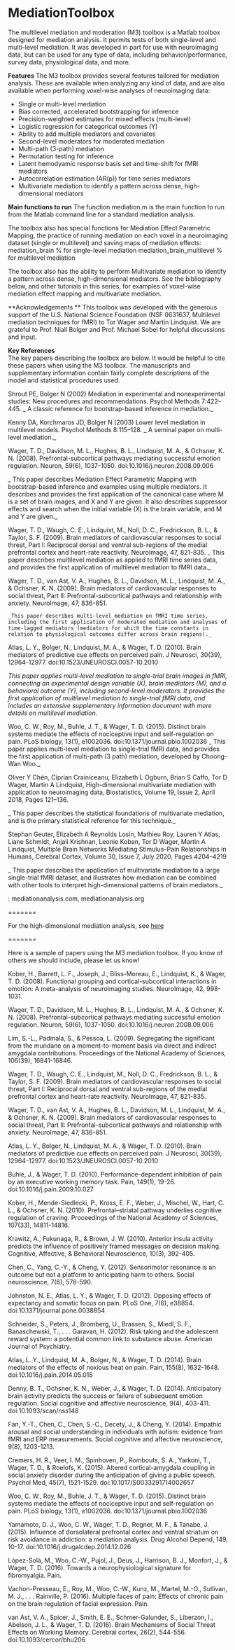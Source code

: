 # MediationToolbox

The multilevel mediation and moderation (M3) toolbox is a Matlab toolbox designed for mediation analysis. It permits tests of both single-level and multi-level mediation. It was developed in part for use with neuroimaging data, but can be used for any type of data, including behavior/performance, survey data, physiological data, and more.

**Features**
The M3 toolbox provides several features tailored for mediation analysis. These are available when analyzing any kind of data, and are also available when performing voxel-wise analyses of neuroimaging data:
- Single or multi-level mediation
- Bias corrected, accelerated bootstrapping for inference
- Precision-weighted estimates for mixed effects (multi-level)
- Logistic regression for categorical outcomes (Y)
- Ability to add multiple mediators and covariates
- Second-level moderators for moderated mediation
- Multi-path (3-path) mediation
- Permutation testing for inference
- Latent hemodyamic response basis set and time-shift for fMRI mediators
- Autocorrelation estimation (AR(p)) for time series mediators
- Multivariate mediation to identify a pattern across dense, high-dimensional mediators

**Main functions to run**
The function mediation.m is the main function to run from the Matlab command line for a standard mediation analysis.  

The toolbox also has special functions for Mediation Effect Parametric Mapping, the practice of running mediation on each voxel in a neuroimaging dataset (single or multilevel) and saving maps of mediation effects:
mediation_brain                 % for single-level mediation
mediation_brain_multilevel      % for multilevel mediation

The toolbox also has the ability to perform Multivariate mediation to identify a pattern across dense, high-dimensional mediators. See the bibliography below, and other tutorials in this series, for examples of voxel-wise mediation effect mapping and multivariate mediation.

**Acknowledgements **
This toolbox was developed with the generous support of the U.S. National Science Foundation (NSF 0631637, Multilevel mediation techniques for fMRI) to Tor Wager and Martin Lindquist.  We are grateful to Prof. Niall Bolger and Prof. Michael Sobel for helpful discussions and input.		

**Key References**		
The key papers describing the toolbox are below. It would be helpful to cite these papers when using the M3 toolbox. The manuscripts and supplementary information contain fairly complete descriptions of the model and statistical procedures used.

Shrout PE, Bolger N (2002) Mediation in experimental and nonexperimental studies: New procedures and recommendations. Psychol Methods 7:422–445.
 _   A classic reference for bootstrap-based inference in mediation._
    
Kenny DA, Korchmaros JD, Bolger N (2003) Lower level mediation in multilevel models. Psychol Methods 8:115–128.
_    A seminal paper on multi-level mediation._
    
Wager, T. D., Davidson, M. L., Hughes, B. L., Lindquist, M. A., & Ochsner, K. N. (2008). Prefrontal-subcortical pathways mediating successful emotion regulation. Neuron, 59(6), 1037-1050. doi:10.1016/j.neuron.2008.09.006

_    This paper describes Mediation Effect Parametric Mapping with bootstrap-based inference and examples using multiple mediators. It describes and provides the first application of the canonical case where M is a set of brain images, and X and Y are given. It also describes suppressor effects and search when the initial variable (X) is the brain variable, and M and Y are given._
    
Wager, T. D., Waugh, C. E., Lindquist, M., Noll, D. C., Fredrickson, B. L., & Taylor, S. F. (2009). Brain mediators of cardiovascular responses to social threat, Part I: Reciprocal dorsal and ventral sub-regions of the medial prefrontal cortex and heart-rate reactivity. NeuroImage, 47, 821-835.
 _    This paper describes multilevel mediation as applied to fMRI time series data, and provides the first application of multilevel mediation to fMRI data._
     
Wager, T. D., van Ast, V. A., Hughes, B. L., Davidson, M. L., Lindquist, M. A., & Ochsner, K. N. (2009). Brain mediators of cardiovascular responses to social threat, Part II: Prefrontal-subcortical pathways and relationship with anxiety. NeuroImage, 47, 836-851.

    _This paper describes multi-level mediation on fMRI time series, including the first application of moderated mediation and analyses of time-lagged mediators (mediators for which the time constants in relation to physiological outcomes differ across brain regions)._

Atlas, L. Y., Bolger, N., Lindquist, M. A., & Wager, T. D. (2010). Brain mediators of predictive cue effects on perceived pain. J Neurosci, 30(39), 12964-12977. doi:10.1523/JNEUROSCI.0057-10.2010
   
   _This paper applies multi-level mediation to single-trial brain images in fMRI, connecting an experimental design variable (X), brain mediators (M), and a behavioral outcome (Y), including second-level moderators. It provides the first application of multilevel mediation to single-trial fMRI data, and includes an extensive supplementary information document with more details on multilevel mediation._
   
Woo, C. W., Roy, M., Buhle, J. T., & Wager, T. D. (2015). Distinct brain systems mediate the effects of nociceptive input and self-regulation on pain. PLoS biology, 13(1), e1002036. doi:10.1371/journal.pbio.1002036
       _ This paper applies multi-level mediation to single-trial fMRI data, and provides the first application of multi-path (3 path) mediation, developed by Choong-Wan Woo._
        
Oliver Y Chén, Ciprian Crainiceanu, Elizabeth L Ogburn, Brian S Caffo, Tor D Wager, Martin A Lindquist, High-dimensional multivariate mediation with application to neuroimaging data, Biostatistics, Volume 19, Issue 2, April 2018, Pages 121–136.

_    This paper describes the statistical foundations of multivariate mediation, and is the primary statistical reference for this technique._

Stephan Geuter, Elizabeth A Reynolds Losin, Mathieu Roy, Lauren Y Atlas, Liane Schmidt, Anjali Krishnan, Leonie Koban, Tor D Wager, Martin A Lindquist, Multiple Brain Networks Mediating Stimulus–Pain Relationships in Humans, Cerebral Cortex, Volume 30, Issue 7, July 2020, Pages 4204–4219
    
_    This paper describes the application of multivariate mediation to a large single-trial fMRI dataset, and illustrates how mediation can be combined with other tools to interpret high-dimensional patterns of brain mediators._

: mediationanalysis.com, mediationanalysis.org

=======

For the high-dimensional mediation analysis, see [here](https://github.com/canlab/MediationToolbox/tree/master/PDM_toolbox)

=======

Here is a sample of papers using the M3 mediation toolbox. If you know of others we should include, please let us know!

Kober, H., Barrett, L. F., Joseph, J., Bliss-Moreau, E., Lindquist, K., & Wager, T. D. (2008). Functional grouping and cortical-subcortical interactions in emotion: A meta-analysis of neuroimaging studies. NeuroImage, 42, 998-1031.
 
Wager, T. D., Davidson, M. L., Hughes, B. L., Lindquist, M. A., & Ochsner, K. N. (2008). Prefrontal-subcortical pathways mediating successful emotion regulation. Neuron, 59(6), 1037-1050. doi:10.1016/j.neuron.2008.09.006

Lim, S.-L., Padmala, S., & Pessoa, L. (2009). Segregating the significant from the mundane on a moment-to-moment basis via direct and indirect amygdala contributions. Proceedings of the National Academy of Sciences, 106(39), 16841-16846. 

Wager, T. D., Waugh, C. E., Lindquist, M., Noll, D. C., Fredrickson, B. L., & Taylor, S. F. (2009). Brain mediators of cardiovascular responses to social threat, Part I: Reciprocal dorsal and ventral sub-regions of the medial prefrontal cortex and heart-rate reactivity. NeuroImage, 47, 821-835. 

Wager, T. D., van Ast, V. A., Hughes, B. L., Davidson, M. L., Lindquist, M. A., & Ochsner, K. N. (2009). Brain mediators of cardiovascular responses to social threat, Part II: Prefrontal-subcortical pathways and relationship with anxiety. NeuroImage, 47, 836-851. 

Atlas, L. Y., Bolger, N., Lindquist, M. A., & Wager, T. D. (2010). Brain mediators of predictive cue effects on perceived pain. J Neurosci, 30(39), 12964-12977. doi:10.1523/JNEUROSCI.0057-10.2010

Buhle, J., & Wager, T. D. (2010). Performance-dependent inhibition of pain by an executive working memory task. Pain, 149(1), 19-26. doi:10.1016/j.pain.2009.10.027

Kober, H., Mende-Siedlecki, P., Kross, E. F., Weber, J., Mischel, W., Hart, C. L., & Ochsner, K. N. (2010). Prefrontal–striatal pathway underlies cognitive regulation of craving. Proceedings of the National Academy of Sciences, 107(33), 14811-14816. 

Krawitz, A., Fukunaga, R., & Brown, J. W. (2010). Anterior insula activity predicts the influence of positively framed messages on decision making. Cognitive, Affective, & Behavioral Neuroscience, 10(3), 392-405. 

Chen, C., Yang, C.-Y., & Cheng, Y. (2012). Sensorimotor resonance is an outcome but not a platform to anticipating harm to others. Social neuroscience, 7(6), 578-590.
 
Johnston, N. E., Atlas, L. Y., & Wager, T. D. (2012). Opposing effects of expectancy and somatic focus on pain. PLoS One, 7(6), e38854. doi:10.1371/journal.pone.0038854

Schneider, S., Peters, J., Bromberg, U., Brassen, S., Miedl, S. F., Banaschewski, T., . . . Garavan, H. (2012). Risk taking and the adolescent reward system: a potential common link to substance abuse. American Journal of Psychiatry. 

Atlas, L. Y., Lindquist, M. A., Bolger, N., & Wager, T. D. (2014). Brain mediators of the effects of noxious heat on pain. Pain, 155(8), 1632-1648. doi:10.1016/j.pain.2014.05.015

Denny, B. T., Ochsner, K. N., Weber, J., & Wager, T. D. (2014). Anticipatory brain activity predicts the success or failure of subsequent emotion regulation. Social cognitive and affective neuroscience, 9(4), 403-411. doi:10.1093/scan/nss148

Fan, Y.-T., Chen, C., Chen, S.-C., Decety, J., & Cheng, Y. (2014). Empathic arousal and social understanding in individuals with autism: evidence from fMRI and ERP measurements. Social cognitive and affective neuroscience, 9(8), 1203-1213. 

Cremers, H. R., Veer, I. M., Spinhoven, P., Rombouts, S. A., Yarkoni, T., Wager, T. D., & Roelofs, K. (2015). Altered cortical-amygdala coupling in social anxiety disorder during the anticipation of giving a public speech. Psychol Med, 45(7), 1521-1529. doi:10.1017/S0033291714002657

Woo, C. W., Roy, M., Buhle, J. T., & Wager, T. D. (2015). Distinct brain systems mediate the effects of nociceptive input and self-regulation on pain. PLoS biology, 13(1), e1002036. doi:10.1371/journal.pbio.1002036

Yamamoto, D. J., Woo, C. W., Wager, T. D., Regner, M. F., & Tanabe, J. (2015). Influence of dorsolateral prefrontal cortex and ventral striatum on risk avoidance in addiction: a mediation analysis. Drug Alcohol Depend, 149, 10-17. doi:10.1016/j.drugalcdep.2014.12.026

López-Solà, M., Woo, C.-W., Pujol, J., Deus, J., Harrison, B. J., Monfort, J., & Wager, T. D. (2016). Towards a neurophysiological signature for fibromyalgia. Pain. 

Vachon-Presseau, E., Roy, M., Woo, C.-W., Kunz, M., Martel, M.-O., Sullivan, M. J., . . . Rainville, P. (2016). Multiple faces of pain: Effects of chronic pain on the brain regulation of facial expression. Pain. 

van Ast, V. A., Spicer, J., Smith, E. E., Schmer-Galunder, S., Liberzon, I., Abelson, J. L., & Wager, T. D. (2016). Brain Mechanisms of Social Threat Effects on Working Memory. Cerebral cortex, 26(2), 544-556. doi:10.1093/cercor/bhu206

